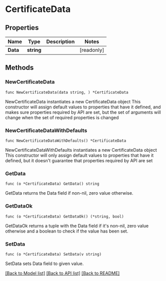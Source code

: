 # CertificateData

## Properties

Name | Type | Description | Notes
------------ | ------------- | ------------- | -------------
**Data** | **string** |  | [readonly] 

## Methods

### NewCertificateData

`func NewCertificateData(data string, ) *CertificateData`

NewCertificateData instantiates a new CertificateData object
This constructor will assign default values to properties that have it defined,
and makes sure properties required by API are set, but the set of arguments
will change when the set of required properties is changed

### NewCertificateDataWithDefaults

`func NewCertificateDataWithDefaults() *CertificateData`

NewCertificateDataWithDefaults instantiates a new CertificateData object
This constructor will only assign default values to properties that have it defined,
but it doesn't guarantee that properties required by API are set

### GetData

`func (o *CertificateData) GetData() string`

GetData returns the Data field if non-nil, zero value otherwise.

### GetDataOk

`func (o *CertificateData) GetDataOk() (*string, bool)`

GetDataOk returns a tuple with the Data field if it's non-nil, zero value otherwise
and a boolean to check if the value has been set.

### SetData

`func (o *CertificateData) SetData(v string)`

SetData sets Data field to given value.



[[Back to Model list]](../README.md#documentation-for-models) [[Back to API list]](../README.md#documentation-for-api-endpoints) [[Back to README]](../README.md)


